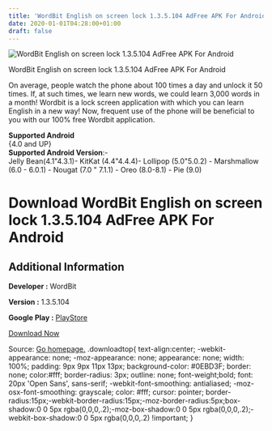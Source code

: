 ```yaml
---
title: 'WordBit English on screen lock 1.3.5.104 AdFree APK For Android'
date: 2020-01-01T04:28:00+01:00
draft: false
---
```


![WordBit English on screen lock 1.3.5.104 AdFree APK For Android](https://i0.wp.com/apkhome.net/wp-content/uploads/2019/11/WordBit-English-on-screen-lock-1.3.5.104-AdFree.png "WordBit English on screen lock 1.3.5.104 AdFree APK For Android")

  

WordBit English on screen lock 1.3.5.104 AdFree APK For Android

On average, people watch the phone about 100 times a day and unlock it 50 times. If, at such times, we learn new words, we could learn 3,000 words in a month! Wordbit is a lock screen application with which you can learn English in a new way! Now, frequent use of the phone will be beneficial to you with our 100% free Wordbit application.

**Supported Android**  
{4.0 and UP}  
**Supported Android Version**:-  
Jelly Bean(4.1"4.3.1)- KitKat (4.4"4.4.4)- Lollipop (5.0"5.0.2) - Marshmallow (6.0 - 6.0.1) - Nougat (7.0 " 7.1.1) - Oreo (8.0-8.1) - Pie (9.0)

Download WordBit English on screen lock 1.3.5.104 AdFree APK For Android
========================================================================

Additional Information
----------------------

**Developer :** WordBit

**Version :** 1.3.5.104

**Google Play :** [PlayStore](https://play.google.com/store/apps/details?id=net.wordbit.enru&hl=en_US)

  

[Download Now](https://store4app.co/post/wordbit-english-on-screen-lock-1-3-5-104-adfree-apk-for-android_1573743944)

  
Source: [Go homepage.](https://store4app.co/post/wordbit-english-on-screen-lock-1-3-5-104-adfree-apk-for-android_1573743944) .downloadtop{ text-align:center; -webkit-appearance: none; -moz-appearance: none; appearance: none; width: 100%; padding: 9px 9px 11px 13px; background-color: #0EBD3F; border: none; color:#fff; border-radius: 3px; outline: none; font-weight;bold; font: 20px 'Open Sans', sans-serif; -webkit-font-smoothing: antialiased; -moz-osx-font-smoothing: grayscale; color: #fff; cursor: pointer; border-radius:15px;-webkit-border-radius:15px;-moz-border-radius:5px;box-shadow:0 0 5px rgba(0,0,0,.2);-moz-box-shadow:0 0 5px rgba(0,0,0,.2);-webkit-box-shadow:0 0 5px rgba(0,0,0,.2) !important; }